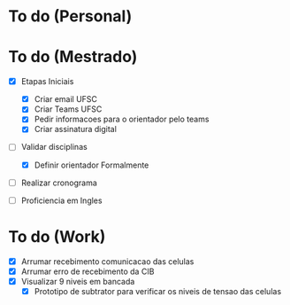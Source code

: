 # To do (Personal)

# To do (Mestrado)

- [X] Etapas Iniciais

  - [X] Criar email UFSC
  - [X] Criar Teams UFSC
  - [X] Pedir informacoes para o orientador pelo teams
  - [X] Criar assinatura digital
- [ ] Validar disciplinas

  - [X] Definir orientador Formalmente

- [ ] Realizar cronograma
- [ ] Proficiencia em Ingles

# To do (Work)

- [X] Arrumar recebimento comunicacao das celulas
- [X] Arrumar erro de recebimento da CIB
- [X] Visualizar 9 niveis em bancada
  - [X] Prototipo de subtrator para verificar os niveis de tensao das celulas
